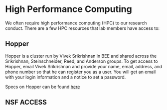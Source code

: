 # High Performance Computing

We often require high performance computing (HPC) to our research conduct. There are a few HPC resources that lab members have access to: 

## Hopper
Hopper is a cluster run by Vivek Srikrishnan in BEE and shared across the Srikrishnan, Steinschneider, Reed, and Anderson groups. To get access to Hopper, email Vivek Srikrishnan and provide your name, email, address, and phone number so that he can register you as a user. You will get an email with your login information and a notice to set a password.

Specs on Hopper can be found [here](https://www.cac.cornell.edu/wiki/index.php?title=Hopper_Cluster)

## NSF ACCESS
